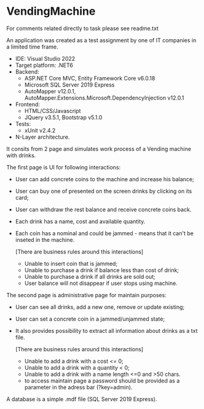 # VendingMachine
For comments related directly to task please see readme.txt

An application was created as a test assignment by one of IT companies in a limited time frame.
- IDE: Visual Studio 2022
- Target platform: .NET6
- Backend:
	- ASP.NET Core MVC, Entity Framework Core v6.0.18
	- Microsoft SQL Server 2019 Express
	- AutoMapper v12.0.1, AutoMapper.Extensions.Microsoft.DependencyInjection v12.0.1
- Frontend:
	- HTML/CSS/Javascript
	- JQuery v3.5.1, Bootstrap v5.1.0
- Tests:
	- xUnit v2.4.2
- N-Layer architecture. 

It consits from 2 page and simulates work process of a Vending machine with drinks.

The first page is UI for following interactions:
- User can add concrete coins to the machine and increase his balance;
- User can buy one of presented on the screen drinks by clicking on its card;
- User can withdraw the rest balance and receive concrete coins back.
- Each drink has a name, cost and available quantity.
- Each coin has a nominal and could be jammed - means that it can't be inseted in the machine.
  
  [There are business rules around this interactions]
  - Unable to insert coin that is jammed;
  - Unable to purchase a drink if balance less than cost of drink;
  - Unable to purchase a drink if all drinks are sold out;
  - User balance will not disappear if user stops using machine.

The second page is administrative page for maintain purposes:
- User can see all drinks, add a new one, remove or update existing;
- User can set a concrete coin in a jammed/unjammed state;
- It also provides possibility to extract all information about drinks as a txt file.

  [There are business rules around this interactions]
    - Unable to add a drink with a cost <= 0;
    - Unable to add a drink with a quantity < 0;
    - Unable to add a drink with a name length <=0 and >50 chars.
    - to access maintain page a password should be provided as a parameter in the adress bar (?key=admin).

A database is a simple .mdf file (SQL Server 2019 Express).

